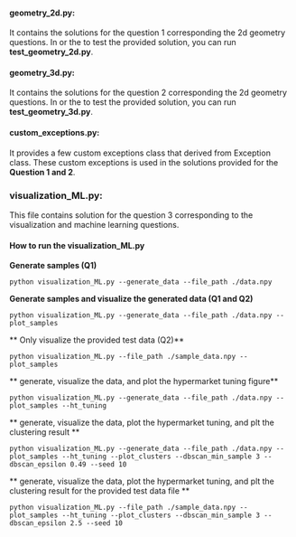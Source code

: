 #### geometry_2d.py:
It contains the solutions for the question 1 corresponding the 2d geometry questions.
In or the to test the provided solution, you can run **test_geometry_2d.py**.

#### geometry_3d.py:
It contains the solutions for the question 2 corresponding the 2d geometry questions.
In or the to test the provided solution, you can run **test_geometry_3d.py**.

#### custom_exceptions.py:
It provides a few custom exceptions class that derived from Exception class. 
These custom exceptions is used in the solutions provided for the **Question 1 and 2**.

### visualization_ML.py:
This file contains solution for the question 3 corresponding to the visualization and machine learning questions.

#### How to run the visualization_ML.py

**Generate samples (Q1)**
```
python visualization_ML.py --generate_data --file_path ./data.npy
```

**Generate samples and visualize the generated data (Q1 and Q2)**
```
python visualization_ML.py --generate_data --file_path ./data.npy --plot_samples
```

** Only visualize the provided test data (Q2)**
```
python visualization_ML.py --file_path ./sample_data.npy --plot_samples
```

** generate, visualize the data, and plot the hypermarket tuning figure**
```
python visualization_ML.py --generate_data --file_path ./data.npy --plot_samples --ht_tuning
```

** generate, visualize the data, plot the hypermarket tuning, and plt the clustering result **
```
python visualization_ML.py --generate_data --file_path ./data.npy --plot_samples --ht_tuning --plot_clusters --dbscan_min_sample 3 --dbscan_epsilon 0.49 --seed 10 
```

** generate, visualize the data, plot the hypermarket tuning, and plt the clustering result for the provided test data file **
```
python visualization_ML.py --file_path ./sample_data.npy --plot_samples --ht_tuning --plot_clusters --dbscan_min_sample 3 --dbscan_epsilon 2.5 --seed 10 
```

